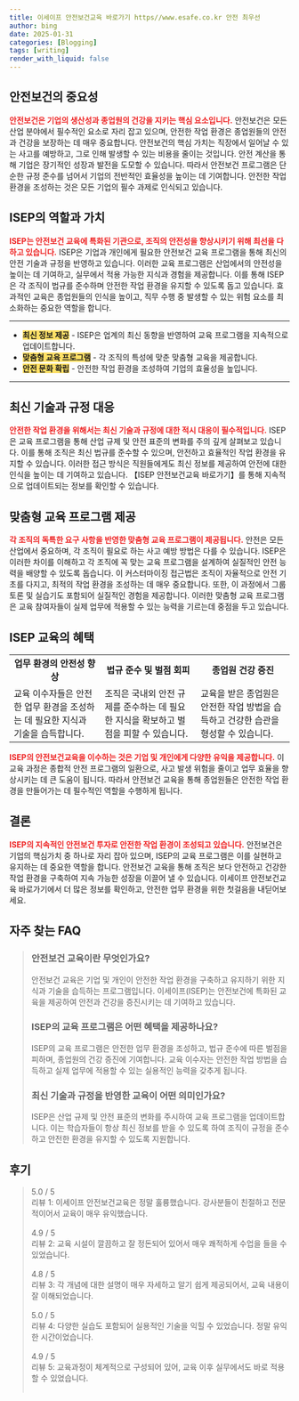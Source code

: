 ```yaml
---
title: 이세이프 안전보건교육 바로가기 https//www.esafe.co.kr 안전 최우선
author: bing
date: 2025-01-31
categories: [Blogging]
tags: [writing]
render_with_liquid: false
---
```



<h2 id='안전보건의 중요성'>안전보건의 중요성</h2>

<p><b><span style="color: #ee2323;">안전보건은 기업의 생산성과 종업원의 건강을 지키는 핵심 요소입니다.</span></b> 안전보건은 모든 산업 분야에서 필수적인 요소로 자리 잡고 있으며, 안전한 작업 환경은 종업원들의 안전과 건강을 보장하는 데 매우 중요합니다. 안전보건의 핵심 가치는 직장에서 일어날 수 있는 사고를 예방하고, 그로 인해 발생할 수 있는 비용을 줄이는 것입니다. 안전 계산을 통해 기업은 장기적인 성장과 발전을 도모할 수 있습니다. 따라서 안전보건 프로그램은 단순한 규정 준수를 넘어서 기업의 전반적인 효율성을 높이는 데 기여합니다. 안전한 작업 환경을 조성하는 것은 모든 기업의 필수 과제로 인식되고 있습니다.</p>

<h2 id='ISEP의 역할과 가치'>ISEP의 역할과 가치</h2>

<p><b><span style="color: #ee2323;">ISEP는 안전보건 교육에 특화된 기관으로, 조직의 안전성을 향상시키기 위해 최선을 다하고 있습니다.</span></b> ISEP은 기업과 개인에게 필요한 안전보건 교육 프로그램을 통해 최신의 안전 기술과 규정을 반영하고 있습니다. 이러한 교육 프로그램은 산업에서의 안전성을 높이는 데 기여하고, 실무에서 적용 가능한 지식과 경험을 제공합니다. 이를 통해 ISEP은 각 조직이 법규를 준수하며 안전한 작업 환경을 유지할 수 있도록 돕고 있습니다. 효과적인 교육은 종업원들의 인식을 높이고, 직무 수행 중 발생할 수 있는 위험 요소를 최소화하는 중요한 역할을 합니다.</p>

<hr />

<ul>
    <li><b><span style="background-color: #ffe066;">최신 정보 제공</span></b> - ISEP은 업계의 최신 동향을 반영하여 교육 프로그램을 지속적으로 업데이트합니다.</li>
    <li><b><span style="background-color: #ffe066;">맞춤형 교육 프로그램</span></b> - 각 조직의 특성에 맞춘 맞춤형 교육을 제공합니다.</li>
    <li><b><span style="background-color: #ffe066;">안전 문화 확립</span></b> - 안전한 작업 환경을 조성하여 기업의 효율성을 높입니다.</li>
</ul>

<hr />

<h2 id='최신 기술과 규정 대응'>최신 기술과 규정 대응</h2>

<p><b><span style="color: #ee2323;">안전한 작업 환경을 위해서는 최신 기술과 규정에 대한 적시 대응이 필수적입니다.</span></b> ISEP은 교육 프로그램을 통해 산업 규제 및 안전 표준의 변화를 주의 깊게 살펴보고 있습니다. 이를 통해 조직은 최신 법규를 준수할 수 있으며, 안전하고 효율적인 작업 환경을 유지할 수 있습니다. 이러한 접근 방식은 직원들에게도 최신 정보를 제공하여 안전에 대한 인식을 높이는 데 기여하고 있습니다. 【ISEP 안전보건교육 바로가기】를 통해 지속적으로 업데이트되는 정보를 확인할 수 있습니다.</p>

<h2 id='맞춤형 교육 프로그램 제공'>맞춤형 교육 프로그램 제공</h2>

<p><b><span style="color: #ee2323;">각 조직의 독특한 요구 사항을 반영한 맞춤형 교육 프로그램이 제공됩니다.</span></b> 안전은 모든 산업에서 중요하며, 각 조직이 필요로 하는 사고 예방 방법은 다를 수 있습니다. ISEP은 이러한 차이를 이해하고 각 조직에 꼭 맞는 교육 프로그램을 설계하여 실질적인 안전 능력을 배양할 수 있도록 돕습니다. 이 커스터마이징 접근법은 조직이 자율적으로 안전 기초를 다지고, 최적의 작업 환경을 조성하는 데 매우 중요합니다. 또한, 이 과정에서 그룹 토론 및 실습기도 포함되어 실질적인 경험을 제공합니다. 이러한 맞춤형 교육 프로그램은 교육 참여자들이 실제 업무에 적용할 수 있는 능력을 기르는데 중점을 두고 있습니다.</p>

<h2 id='ISEP 교육의 혜택'>ISEP 교육의 혜택</h2>

<table>
    <tr>
        <td style="text-align: center; height: 17px;"><b>업무 환경의 안전성 향상</b></td>
        <td style="text-align: center; height: 17px;"><b>법규 준수 및 벌점 회피</b></td>
        <td style="text-align: center; height: 17px;"><b>종업원 건강 증진</b></td>
    </tr>
    <tr>
        <td>교육 이수자들은 안전한 업무 환경을 조성하는 데 필요한 지식과 기술을 습득합니다.</td>
        <td>조직은 국내외 안전 규제를 준수하는 데 필요한 지식을 확보하고 벌점을 피할 수 있습니다.</td>
        <td>교육을 받은 종업원은 안전한 작업 방법을 습득하고 건강한 습관을 형성할 수 있습니다.</td>
    </tr>
</table>

<p><b><span style="color: #ee2323;">ISEP의 안전보건교육을 이수하는 것은 기업 및 개인에게 다양한 유익을 제공합니다.</span></b> 이 교육 과정은 종합적 안전 프로그램의 일환으로, 사고 발생 위험을 줄이고 업무 효율을 향상시키는 데 큰 도움이 됩니다. 따라서 안전보건 교육을 통해 종업원들은 안전한 작업 환경을 만들어가는 데 필수적인 역할을 수행하게 됩니다.</p>

<h2 id='결론'>결론</h2>

<p><b><span style="color: #ee2323;">ISEP의 지속적인 안전보건 투자로 안전한 작업 환경이 조성되고 있습니다.</span></b> 안전보건은 기업의 핵심가치 중 하나로 자리 잡아 있으며, ISEP의 교육 프로그램은 이를 실현하고 유지하는 데 중요한 역할을 합니다. 안전보건 교육을 통해 조직은 보다 안전하고 건강한 작업 환경을 구축하여 지속 가능한 성장을 이끌어 낼 수 있습니다. 이세이프 안전보건교육 바로가기에서 더 많은 정보를 확인하고, 안전한 업무 환경을 위한 첫걸음을 내딛어보세요.</p>


<h2 id='자주_찾는_FAQ'>자주 찾는 FAQ</h2>
<div itemscope="" itemtype="https://schema.org/FAQPage"> 
<blockquote> 
<div itemscope="" itemprop="mainEntity" itemtype="https://schema.org/Question"> 
<h3 itemprop="name">안전보건 교육이란 무엇인가요?</h3> 
<div itemscope="" itemprop="acceptedAnswer" itemtype="https://schema.org/Answer"> 
<span itemprop="text"> 
<p>안전보건 교육은 기업 및 개인이 안전한 작업 환경을 구축하고 유지하기 위한 지식과 기술을 습득하는 프로그램입니다. 이세이프(ISEP)는 안전보건에 특화된 교육을 제공하여 안전과 건강을 증진시키는 데 기여하고 있습니다.</p> 
</span> 
</div> 
</div> 

<div itemscope="" itemprop="mainEntity" itemtype="https://schema.org/Question"> 
<h3 itemprop="name">ISEP의 교육 프로그램은 어떤 혜택을 제공하나요?</h3> 
<div itemscope="" itemprop="acceptedAnswer" itemtype="https://schema.org/Answer"> 
<span itemprop="text"> 
<p>ISEP의 교육 프로그램은 안전한 업무 환경을 조성하고, 법규 준수에 따른 벌점을 피하며, 종업원의 건강 증진에 기여합니다. 교육 이수자는 안전한 작업 방법을 습득하고 실제 업무에 적용할 수 있는 실용적인 능력을 갖추게 됩니다.</p> 
</span> 
</div> 
</div> 

<div itemscope="" itemprop="mainEntity" itemtype="https://schema.org/Question"> 
<h3 itemprop="name">최신 기술과 규정을 반영한 교육이 어떤 의미인가요?</h3> 
<div itemscope="" itemprop="acceptedAnswer" itemtype="https://schema.org/Answer"> 
<span itemprop="text"> 
<p>ISEP은 산업 규제 및 안전 표준의 변화를 주시하여 교육 프로그램을 업데이트합니다. 이는 학습자들이 항상 최신 정보를 받을 수 있도록 하여 조직이 규정을 준수하고 안전한 환경을 유지할 수 있도록 지원합니다.</p> 
</span> 
</div> 
</div> 
</blockquote> 
</div>
<h2 id='후기'>후기</h2>
<div itemscope itemtype="https://schema.org/Product">
  <blockquote>
  <div itemprop="review" itemscope itemtype="https://schema.org/Review">
      <div itemprop="reviewRating" itemscope itemtype="https://schema.org/Rating"> <span itemprop="ratingValue">5.0</span> / <span itemprop="bestRating">5</span> </div>
      <span itemprop="reviewBody">리뷰 1: 이세이프 안전보건교육은 정말 훌륭했습니다. 강사분들이 친절하고 전문적이어서 교육이 매우 유익했습니다.</span>
  </div>
  <br>
  <div itemprop="review" itemscope itemtype="https://schema.org/Review">
      <div itemprop="reviewRating" itemscope itemtype="https://schema.org/Rating"> <span itemprop="ratingValue">4.9</span> / <span itemprop="bestRating">5</span> </div>
      <span itemprop="reviewBody">리뷰 2: 교육 시설이 깔끔하고 잘 정돈되어 있어서 매우 쾌적하게 수업을 들을 수 있었습니다.</span>
  </div>
  <br>
  <div itemprop="review" itemscope itemtype="https://schema.org/Review">
      <div itemprop="reviewRating" itemscope itemtype="https://schema.org/Rating"> <span itemprop="ratingValue">4.8</span> / <span itemprop="bestRating">5</span> </div>
      <span itemprop="reviewBody">리뷰 3: 각 개념에 대한 설명이 매우 자세하고 알기 쉽게 제공되어서, 교육 내용이 잘 이해되었습니다.</span>
  </div>
  <br>
  <div itemprop="review" itemscope itemtype="https://schema.org/Review">
      <div itemprop="reviewRating" itemscope itemtype="https://schema.org/Rating"> <span itemprop="ratingValue">5.0</span> / <span itemprop="bestRating">5</span> </div>
      <span itemprop="reviewBody">리뷰 4: 다양한 실습도 포함되어 실용적인 기술을 익힐 수 있었습니다. 정말 유익한 시간이었습니다.</span>
  </div>
  <br>
  <div itemprop="review" itemscope itemtype="https://schema.org/Review">
      <div itemprop="reviewRating" itemscope itemtype="https://schema.org/Rating"> <span itemprop="ratingValue">4.9</span> / <span itemprop="bestRating">5</span> </div>
      <span itemprop="reviewBody">리뷰 5: 교육과정이 체계적으로 구성되어 있어, 교육 이후 실무에서도 바로 적용할 수 있었습니다.</span>
  </div>
  <br>
  </blockquote>
</div>
